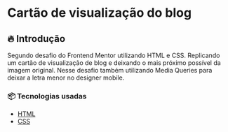 ﻿# Cartão de visualização do blog

## 🔥 Introdução
Segundo desafio do Frontend Mentor utilizando HTML e CSS. 
Replicando um cartão de visualização de blog e deixando o mais próximo possível da imagem original.
Nesse desafio também utilizando Media Queries para deixar a letra menor no designer mobile.
  
### 📦 Tecnologias usadas
* [HTML](https://developer.mozilla.org/pt-BR/docs/Web/HTML)
* [CSS](https://developer.mozilla.org/pt-BR/docs/Web/CSS)
